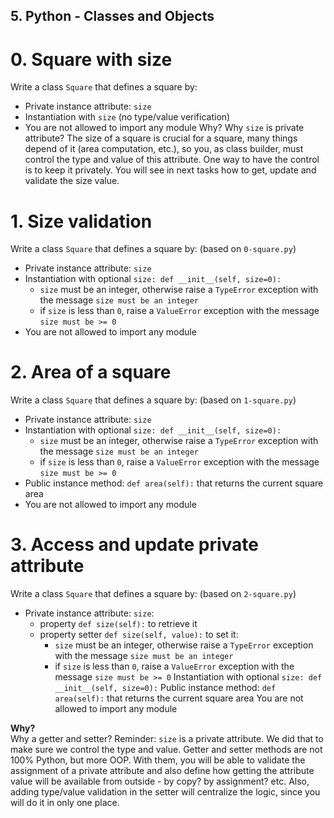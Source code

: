 ## 5. Python - Classes and Objects

# 0. Square with size
Write a class ```Square``` that defines a square by:
* Private instance attribute: ```size```
* Instantiation with ```size``` (no type/value verification)
* You are not allowed to import any module
Why?
Why ```size``` is private attribute?
The size of a square is crucial for a square, many things depend of it (area computation, etc.), so you, as class builder, must control the type and value of this attribute. One way to have the control is to keep it privately. You will see in next tasks how to get, update and validate the size value.

# 1. Size validation
Write a class ```Square``` that defines a square by: (based on ```0-square.py```)
* Private instance attribute: ```size```
* Instantiation with optional ```size: def __init__(self, size=0):```
    * ```size``` must be an integer, otherwise raise a ```TypeError``` exception with the message ```size must be an integer```
    * if ```size``` is less than ```0```, raise a ```ValueError``` exception with the message ```size must be >= 0```
* You are not allowed to import any module

# 2. Area of a square
Write a class ``Square`` that defines a square by: (based on ```1-square.py```)
* Private instance attribute: ```size```
* Instantiation with optional ```size: def __init__(self, size=0):```
    * ```size``` must be an integer, otherwise raise a ```TypeError``` exception with the message ```size must be an integer```
    * if ```size``` is less than ```0```, raise a ```ValueError``` exception with the message ```size must be >= 0```
* Public instance method: ```def area(self):``` that returns the current square area
* You are not allowed to import any module

# 3. Access and update private attribute
Write a class ```Square``` that defines a square by: (based on ```2-square.py```)
* Private instance attribute: ```size```:
    * property ```def size(self):``` to retrieve it
    * property setter ```def size(self, value):``` to set it:
        * ```size``` must be an integer, otherwise raise a ```TypeError``` exception with the message ```size must be an integer```
        * if ```size``` is less than ```0```, raise a ```ValueError``` exception with the message ```size must be >= 0```
Instantiation with optional ```size: def __init__(self, size=0):```
Public instance method: ```def area(self):``` that returns the current square area
You are not allowed to import any module

**Why?**</br>
Why a getter and setter?
Reminder: ```size``` is a private attribute. We did that to make sure we control the type and value. Getter and setter methods are not 100% Python, but more OOP. With them, you will be able to validate the assignment of a private attribute and also define how getting the attribute value will be available from outside - by copy? by assignment? etc. Also, adding type/value validation in the setter will centralize the logic, since you will do it in only one place.
